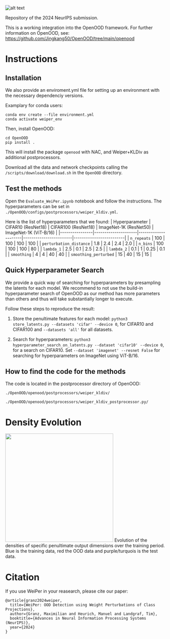 ![alt text](https://github.com/mgranz/weiper_icml/blob/master/WeiPer_v1.png?raw=true)

Repository of the 2024 NeurIPS submission.

This is a working integration into the OpenOOD framework.
For further information on OpenOOD, see: https://github.com/Jingkang50/OpenOOD/tree/main/openood

# Instructions
## Installation 
We also provide an enviroment.yml file for setting up an environment with the necessary dependenciy versions.

Examplary for conda users:
```
conda env create --file environment.yml 
conda activate weiper_env
```

Then, install OpenOOD:
```
cd OpenOOD
pip install .
```
This will install the package `openood` with NAC, and Weiper+KLDiv  as additional postprocessors.

Download all the data and network checkpoints calling the `/scripts/download/download.sh` in the `OpenOOD` directory.

## Test the methods
Open the `Evaluate_WeiPer.ipynb` notebook and follow the instructions.
The hyperparameters can be set in `./OpenOOD/configs/postprocessors/weiper_kldiv.yml`.

Here is the list of hyperparameters that we found:
| Hyperparameter | CIFAR10 (ResNet18) | CIFAR100 (ResNet18) | ImageNet-1K (ResNet50) | ImageNet-1K (ViT-B/16) |
|----------------|---------------------|---------------------|------------------------|-------------------------|
| `n_repeats`             | 100                 | 100                 | 100                    | 100                     |
| `perturbation_distance`             | 1.8                 | 2.4                 | 2.4                    | 2.0                     |
| `n_bins`         | 100                 | 100                 | 100                    | 80                      |
| `lambda_1`            | 2.5                 | 0.1                 | 2.5                    | 2.5                     |
| `lambda_2`            | 0.1                 | 1                   | 0.25                   | 0.1                     |
| `smoothing`            | 4                   | 4                   | 40                     | 40                      |
| `smoothing_perturbed`            | 15                  | 40                  | 15                     | 15                      |

## Quick Hyperparameter Search
We provide a quick way of searching for hyperparameters by presampling the latents for each model. We recommend to not use the build-in hyperparameter search of OpenOOD as our method has more parameters than others and thus will take substantially longer to execute.

Follow these steps to reproduce the result:

1. Store the penultimate features for each model:
`python3 store_latents.py --datasets 'cifar' --device 0`,
for CIFAR10 and CIFAR100 and `--datasets 'all'` for all datasets.

2. Search for hyperparameters:
`python3 hyperparameter_search_on_latents.py --dataset 'cifar10' --device 0`,
for a search on CIFAR10. Set `--dataset 'imagenet' --resnet False` for searching for hyperparameters on ImageNet using ViT-B/16.


## How to find the code for the methods
The code is located in the postprocessor directory of OpenOOD:


`./OpenOOD/openood/postprocessors/weiper_kldiv/`

`./OpenOOD/openood/postprocessors/weiper_kldiv_postprocessor.py/`

# Density Evolution 

<img src="https://github.com/mgranz/weiper_icml/blob/master/Weiper/ResNet18_penultimate_layer_resize.gif" width="340" height="340" />
Evolution of the densities of specific penultimate output dimensions over the training period. Blue is the training data, red the OOD data and purple/turquois is the test data.

# Citation

If you use WeiPer in your reasearch, please cite our paper:
```
@article{granz2024weiper,
  title={WeiPer: OOD Detection using Weight Perturbations of Class Projections},
  author={Granz, Maximilian and Heurich, Manuel and Landgraf, Tim},
  booktitle={Advances in Neural Information Processing Systems (NeurIPS)},
  year={2024}
}
```